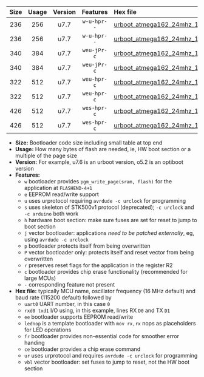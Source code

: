 |Size|Usage|Version|Features|Hex file|
|:-:|:-:|:-:|:-:|:--|
|236|256|u7.7|`w-u-hpr--`|[urboot_atmega162_24mhz_1000000bps_uart0_rxd0_txd1_lednop_fr_ur.hex](https://raw.githubusercontent.com/stefanrueger/urboot.hex/main/mcus/atmega162/fcpu_24mhz/1000000_bps/urboot_atmega162_24mhz_1000000bps_uart0_rxd0_txd1_lednop_fr_ur.hex)|
|236|256|u7.7|`w-u-hpr--`|[urboot_atmega162_24mhz_1000000bps_uart1_rxb2_txb3_lednop_fr_ur.hex](https://raw.githubusercontent.com/stefanrueger/urboot.hex/main/mcus/atmega162/fcpu_24mhz/1000000_bps/urboot_atmega162_24mhz_1000000bps_uart1_rxb2_txb3_lednop_fr_ur.hex)|
|340|384|u7.7|`weu-jPr-c`|[urboot_atmega162_24mhz_1000000bps_uart0_rxd0_txd1_ee_lednop_fr_ce_ur_vbl.hex](https://raw.githubusercontent.com/stefanrueger/urboot.hex/main/mcus/atmega162/fcpu_24mhz/1000000_bps/urboot_atmega162_24mhz_1000000bps_uart0_rxd0_txd1_ee_lednop_fr_ce_ur_vbl.hex)|
|340|384|u7.7|`weu-jPr-c`|[urboot_atmega162_24mhz_1000000bps_uart1_rxb2_txb3_ee_lednop_fr_ce_ur_vbl.hex](https://raw.githubusercontent.com/stefanrueger/urboot.hex/main/mcus/atmega162/fcpu_24mhz/1000000_bps/urboot_atmega162_24mhz_1000000bps_uart1_rxb2_txb3_ee_lednop_fr_ce_ur_vbl.hex)|
|322|512|u7.7|`weu-hpr-c`|[urboot_atmega162_24mhz_1000000bps_uart0_rxd0_txd1_ee_lednop_fr_ce_ur.hex](https://raw.githubusercontent.com/stefanrueger/urboot.hex/main/mcus/atmega162/fcpu_24mhz/1000000_bps/urboot_atmega162_24mhz_1000000bps_uart0_rxd0_txd1_ee_lednop_fr_ce_ur.hex)|
|322|512|u7.7|`weu-hpr-c`|[urboot_atmega162_24mhz_1000000bps_uart1_rxb2_txb3_ee_lednop_fr_ce_ur.hex](https://raw.githubusercontent.com/stefanrueger/urboot.hex/main/mcus/atmega162/fcpu_24mhz/1000000_bps/urboot_atmega162_24mhz_1000000bps_uart1_rxb2_txb3_ee_lednop_fr_ce_ur.hex)|
|426|512|u7.7|`wes-hpr-c`|[urboot_atmega162_24mhz_1000000bps_uart0_rxd0_txd1_ee_lednop_fr_ce.hex](https://raw.githubusercontent.com/stefanrueger/urboot.hex/main/mcus/atmega162/fcpu_24mhz/1000000_bps/urboot_atmega162_24mhz_1000000bps_uart0_rxd0_txd1_ee_lednop_fr_ce.hex)|
|426|512|u7.7|`wes-hpr-c`|[urboot_atmega162_24mhz_1000000bps_uart1_rxb2_txb3_ee_lednop_fr_ce.hex](https://raw.githubusercontent.com/stefanrueger/urboot.hex/main/mcus/atmega162/fcpu_24mhz/1000000_bps/urboot_atmega162_24mhz_1000000bps_uart1_rxb2_txb3_ee_lednop_fr_ce.hex)|

- **Size:** Bootloader code size including small table at top end
- **Usage:** How many bytes of flash are needed, ie, HW boot section or a multiple of the page size
- **Version:** For example, u7.6 is an urboot version, o5.2 is an optiboot version
- **Features:**
  + `w` bootloader provides `pgm_write_page(sram, flash)` for the application at `FLASHEND-4+1`
  + `e` EEPROM read/write support
  + `u` uses urprotocol requiring `avrdude -c urclock` for programming
  + `s` uses skeleton of STK500v1 protocol (deprecated); `-c urclock` and `-c arduino` both work
  + `h` hardware boot section: make sure fuses are set for reset to jump to boot section
  + `j` vector bootloader: applications *need to be patched externally*, eg, using `avrdude -c urclock`
  + `p` bootloader protects itself from being overwritten
  + `P` vector bootloader only: protects itself and reset vector from being overwritten
  + `r` preserves reset flags for the application in the register R2
  + `c` bootloader provides chip erase functionality (recommended for large MCUs)
  + `-` corresponding feature not present
- **Hex file:** typically MCU name, oscillator frequency (16 MHz default) and baud rate (115200 default) followed by
  + `uart0` UART number, in this case `0`
  + `rxd0 txd1` I/O using, in this example, lines RX `D0` and TX `D1`
  + `ee` bootloader supports EEPROM read/write
  + `lednop` is a template bootloader with `mov rx,rx` nops as placeholders for LED operations
  + `fr` bootloader provides non-essential code for smoother error handing
  + `ce` bootloader provides a chip erase command
  + `ur` uses urprotocol and requires `avrdude -c urclock` for programming
  + `vbl` vector bootloader: set fuses to jump to reset, not the HW boot section
